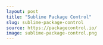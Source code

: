 ```yaml
---
layout: post
title: "Sublime Package Control"
slug: sublime-package-control
source: https://packagecontrol.io/
image: sublime-package-control.png
---
```


